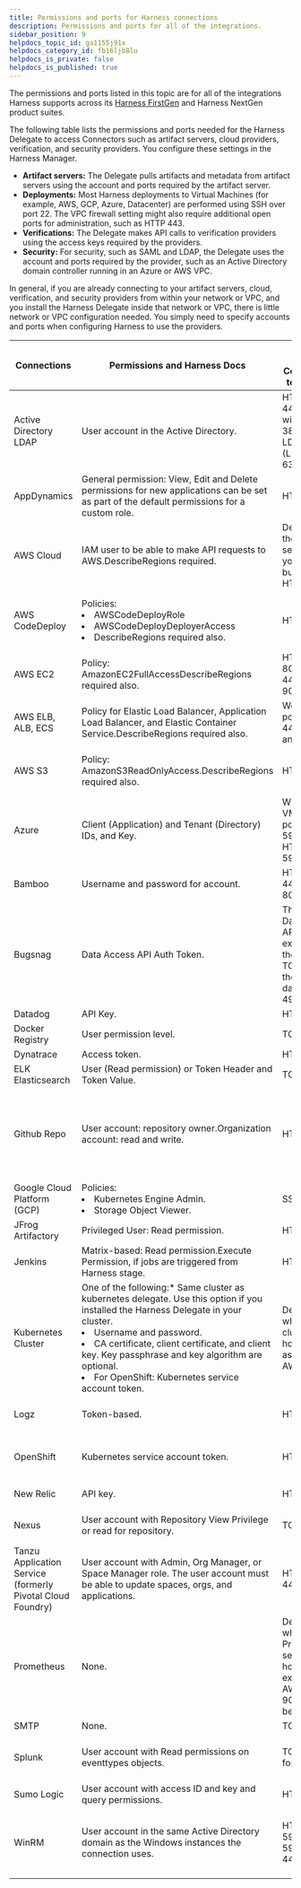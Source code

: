 ```yaml
---
title: Permissions and ports for Harness connections
description: Permissions and ports for all of the integrations.
sidebar_position: 9
helpdocs_topic_id: ga1155j91x
helpdocs_category_id: fb16ljb8lu
helpdocs_is_private: false
helpdocs_is_published: true
---
```


The permissions and ports listed in this topic are for all of the integrations Harness supports across its [Harness FirstGen](/docs/continuous-delivery/get-started/upgrading/upgrade-nextgen-cd.md) and Harness NextGen product suites.

The following table lists the permissions and ports needed for the Harness Delegate to access Connectors such as artifact servers, cloud providers, verification, and security providers. You configure these settings in the Harness Manager.

* **Artifact servers:** The Delegate pulls artifacts and metadata from artifact servers using the account and ports required by the artifact server.
* **Deployments:** Most Harness deployments to Virtual Machines (for example, AWS, GCP, Azure, Datacenter) are performed using SSH over port 22. The VPC firewall setting might also require additional open ports for administration, such as HTTP 443.
* **Verifications:** The Delegate makes API calls to verification providers using the access keys required by the providers.
* **Security:** For security, such as SAML and LDAP, the Delegate uses the account and ports required by the provider, such as an Active Directory domain controller running in an Azure or AWS VPC.

In general, if you are already connecting to your artifact servers, cloud, verification, and security providers from within your network or VPC, and you install the Harness Delegate inside that network or VPC, there is little network or VPC configuration needed. You simply need to specify accounts and ports when configuring Harness to use the providers.



| **Connections** | **Permissions and Harness Docs** | **Ports for Delegate Connections to Services** | **Provider References** |
| --- | --- | --- | --- |
| Active Directory LDAP | User account in the Active Directory. | HTTPS: 443.LDAP without SSL: 389.Secure LDAP (LDAPS): 636. |  [Users and Groups](https://docs.microsoft.com/en-us/windows/desktop/secauthz/users-and-groups) |
| AppDynamics | General permission: View, Edit and Delete permissions for new applications can be set as part of the default permissions for a custom role. | HTTP: 80 |  [General Permissions](https://docs.appdynamics.com/21.3/en/appdynamics-essentials/account-management/tenant-user-management/create-and-manage-custom-roles/application-permissions) |
| AWS Cloud | IAM user to be able to make API requests to AWS.DescribeRegions required. | Depends on the firewall settings of your VPC, but typically, HTTP: 443. | [Creating an IAM User in Your AWS Account](https://docs.aws.amazon.com/IAM/latest/UserGuide/id_users_create.html) |
| AWS CodeDeploy | Policies:<li> AWSCodeDeployRole</li><li> AWSCodeDeployDeployerAccess</li><li>DescribeRegions required also.</li>| HTTPS: 443. |  [AWS Managed (Predefined) Policies for AWS CodeDeploy](https://docs.aws.amazon.com/codedeploy/latest/userguide/auth-and-access-control-iam-identity-based-access-control.html#managed-policies) |
| AWS EC2 | Policy: AmazonEC2FullAccessDescribeRegions required also. | HTTP: 80.HTTP: 443.TCP: 9090. |  [Controlling Access to Amazon EC2 Resources](https://docs.aws.amazon.com/AWSEC2/latest/UserGuide/UsingIAM.html) |
| AWS ELB, ALB, ECS | Policy for Elastic Load Balancer, Application Load Balancer, and Elastic Container Service.DescribeRegions required also. | Well-known ports: 25, 80, 443, 465, and 587. | [Amazon ECS Service Scheduler IAM Role](https://docs.aws.amazon.com/AmazonECS/latest/developerguide/service_IAM_role.html) |
| AWS S3 | Policy: AmazonS3ReadOnlyAccess.DescribeRegions required also. | HTTP: 443. |  [Creating an IAM User in Your AWS Account](https://docs.aws.amazon.com/IAM/latest/UserGuide/id_users_create.html#id_users_create_console) |
| Azure | Client (Application) and Tenant (Directory) IDs, and Key. | Windows VMs (WinRM ports): HTTP: 5985, HTTPS: 5986. | [Get application ID and authentication key](https://docs.microsoft.com/en-us/azure/azure-resource-manager/resource-group-create-service-principal-portal#get-application-id-and-authentication-key) |
| Bamboo | Username and password for account. | HTTP: 443.TCP: 8085. |  [Bamboo permissions](https://confluence.atlassian.com/bamboo/bamboo-permissions-369296034.html) |
| Bugsnag | Data Access API Auth Token. | The Bugsnag Data Access API is exposed on the same TCP port as the dashboard, 49080. |  [Data Access API Authentication](https://bugsnagapiv2.docs.apiary.io/#introduction/authentication) |
| Datadog | API Key. | HTTPS: 443. | [Open Ports](https://docs.datadoghq.com/agent/network/?tab=agentv6#open-ports) |
| Docker Registry | User permission level. | TCP: 8083. |  [Permission levels](https://docs.docker.com/v17.09/datacenter/dtr/2.0/user-management/permission-levels/) |
| Dynatrace | Access token. | HTTPS: 443. |  [Access tokens](https://www.dynatrace.com/support/help/get-started/introduction/why-do-i-need-an-access-token-and-an-environment-id/#anchor-access-tokens) |
| ELK Elasticsearch | User (Read permission) or Token Header and Token Value. | TCP: 9200. |  [User authentication](https://www.elastic.co/guide/en/elastic-stack-overview/current/setting-up-authentication.html) |
| Github Repo | User account: repository owner.Organization account: read and write. | HTTP: 443. |  [Permission levels for a user account repository](https://help.github.com/articles/permission-levels-for-a-user-account-repository/) [Repository permission levels for an organization](https://help.github.com/articles/repository-permission-levels-for-an-organization/) |
| Google Cloud Platform (GCP) | Policies:<li> Kubernetes Engine Admin.</li><li>Storage Object Viewer.</li>| SSH: 22. | [Understanding Roles](https://cloud.google.com/iam/docs/understanding-roles?_ga=2.123080387.-954998919.1531518087#curated_roles) |
| JFrog Artifactory | Privileged User: Read permission. | HTTP: 443. |  [Managing Permissions](https://www.jfrog.com/confluence/display/RTF/Managing+Permissions) |
| Jenkins | Matrix-based: Read permission.Execute Permission, if jobs are triggered from Harness stage. | HTTPS: 443. |  [Matrix-based security](https://www.jenkins.io/doc/book/security/managing-security/) |
| Kubernetes Cluster | One of the following:* Same cluster as kubernetes delegate. Use this option if you installed the Harness Delegate in your cluster. <li>Username and password.</li><li>CA certificate, client certificate, and client key. Key passphrase and key algorithm are optional.</li><li>For OpenShift: Kubernetes service account token.</li>| Depends where the cluster is hosted, such as GCP or AWS. |  [Authenticating](https://kubernetes.io/docs/reference/access-authn-authz/authentication/) |
| Logz | Token-based. | HTTPS: 443. |  [Announcing the Logz.io Search API](https://logz.io/blog/announcing-the-logz-io-search-api/) |
| OpenShift | Kubernetes service account token. | HTTPS: 443. |  [Enabling Service Account Authentication](https://docs.openshift.com/container-platform/3.6/dev_guide/service_accounts.html#enabling-service-account-authentication) |
| New Relic | API key. | HTTPS: 443. | [Access to REST API keys](https://docs.newrelic.com/docs/apis/intro-apis/new-relic-api-keys/) |
| Nexus | User account with Repository View Privilege or read for repository. | TCP: 8081. |  [Nexus Managing Security](https://help.sonatype.com/repomanager2/configuration/managing-security) |
| Tanzu Application Service (formerly Pivotal Cloud Foundry) | User account with Admin, Org Manager, or Space Manager role. The user account must be able to update spaces, orgs, and applications. | HTTP: 80 or 443. | [Orgs, Spaces, Roles, and Permissions](https://docs.vmware.com/en/VMware-Tanzu-Application-Service/3.0/tas-for-vms/roles.html) |
| Prometheus | None. | Depends on where the Prometheus server is hosted. For example, on AWS, port 9090 might be required. |  [Configuration](https://prometheus.io/docs/prometheus/latest/configuration/configuration/) |
| SMTP | None. | TCP: 25. |  |
| Splunk | User account with Read permissions on eventtypes objects. | TCP: 8089 for API. | [Set permissions for objects in a Splunk app](http://dev.splunk.com/view/webframework-developapps/SP-CAAAE88) |
| Sumo Logic | User account with access ID and key and query permissions. | HTTPS: 443. |  [API Authentication](https://help.sumologic.com/APIs/General-API-Information/API-Authentication) |
| WinRM | User account in the same Active Directory domain as the Windows instances the connection uses. | HTTP: 5985.HTTPS: 5986 and 443.SSH: 22. |  [Installation and Configuration for Windows Remote Management](https://docs.microsoft.com/en-us/windows/desktop/winrm/installation-and-configuration-for-windows-remote-management) |

